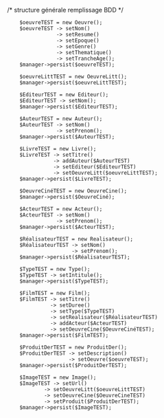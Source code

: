 /* structure générale remplissage BDD */
        
        $oeuvreTEST = new Oeuvre();
        $oeuvreTEST -> setNom()
                    -> setResume()
                    -> setEpoque()
                    -> setGenre()
                    -> setThematique()
                    -> setTrancheAge();
        $manager->persist($oeuvreTEST);
        
        $oeuvreLittTEST = new OeuvreLitt();
        $manager->persist($oeuvreLittTEST);
        
        $EditeurTEST = new Editeur();
        $EditeurTEST -> setNom();
        $manager->persist($EditeurTEST);
                    
        $AuteurTEST = new Auteur();
        $AuteurTEST -> setNom()
                    -> setPrenom();
        $manager->persist($AuteurTEST);
        
        $LivreTEST = new Livre();
        $LivreTEST -> setTitre()
                   -> addAuteur($AuteurTEST)
                   -> setEditeur($EditeurTEST)
                   -> setOeuvreLitt($oeuvreLittTEST);
        $manager->persist($LivreTEST);
        
        $OeuvreCinéTEST = new OeuvreCine();
        $manager->persist($OeuvreCiné);
        
        $ActeurTEST = new Acteur();
        $ActeurTEST -> setNom()
                    -> setPrenom();
        $manager->persist($ActeurTEST);
        
        $RéalisateurTEST = new Realisateur();
        $RéalisateurTEST -> setNom()
                         -> setPrenom();
        $manager->persist($RéalisateurTEST);
        
        $TypeTEST = new Type();
        $TypeTEST -> setIntitule();
        $manager->persist($TypeTEST);
        
        $FilmTEST = new Film();
        $FilmTEST -> setTitre()
                  -> setDuree()
                  -> setType($TypeTEST)
                  -> setRealisateur($RéalisateurTEST)
                  -> addActeur($ActeurTEST)
                  -> setOeuvreCine($OeuvreCinéTEST);
        $manager->persist($FilmTEST);
        
        $ProduitDerTEST = new ProduitDer();
        $ProduitDerTEST -> setDescription()
                        -> setOeuvre($oeuvreTEST);
        $manager->persist($ProduitDerTEST);
        
        $ImageTEST = new Image();
        $ImageTEST -> setUrl()
                -> setOeuvreLitt($oeuvreLittTEST)
                -> setOeuvreCine($OeuvreCineTEST)
                -> setProduit($ProduitDerTEST);
        $manager->persist($ImageTEST);